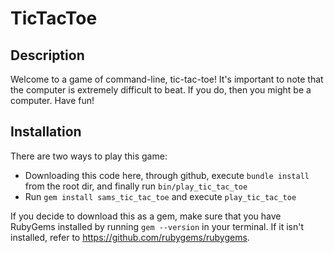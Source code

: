 # TicTacToe

## Description
Welcome to a game of command-line, tic-tac-toe! It's important to note that the computer is extremely
difficult to beat. If you do, then you might be a computer. Have fun!

## Installation
There are two ways to play this game:
- Downloading this code here, through github, execute `bundle install` from the root dir, and finally run `bin/play_tic_tac_toe`
- Run `gem install sams_tic_tac_toe` and execute `play_tic_tac_toe`

If you decide to download this as a gem, make sure that you have RubyGems installed by running `gem --version` in your terminal.
If it isn't installed, refer to https://github.com/rubygems/rubygems.